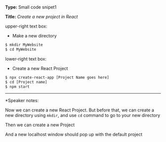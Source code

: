 **Type:** Small code snipet1

**Title:** *Create a new project in React*

upper-right text box:

* Make a new directory

```bash
$ mkdir MyWebsite
$ cd MyWebsite
```

lower-right text box:

* Create a new React Project

```bash
$ npx create-react-app [Project Name goes here]
$ cd [Project name]
$ npm start
```

------

*Speaker notes: 

Now we can create a new React Project. But before that, we can create a new directory using `mkdir`, and use `cd` command to go to your new directory

Then we can create a new Project

And a new localhost window should pop up with the default project